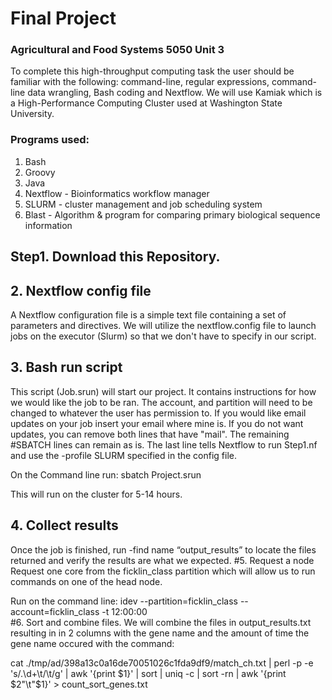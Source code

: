 # Final Project
### Agricultural and Food Systems 5050 Unit 3

To complete this high-throughput computing task the user should be familiar with the following: command-line, regular expressions, command-line data wrangling, Bash coding and Nextflow. We will use Kamiak which is a High-Performance Computing Cluster used at Washington State University.

### Programs used:
1. Bash
3. Groovy
2. Java
3. Nextflow - Bioinformatics workflow manager 
4. SLURM - cluster management and job scheduling system
5. Blast - Algorithm & program for comparing primary biological sequence information

## Step1. Download this Repository.

## 2. Nextflow config file
A Nextflow configuration file is a simple text file containing a set of parameters and directives. We will utilize the nextflow.config file to launch jobs on the executor (Slurm) so that we don't have to specify in our script. 

## 3. Bash run script
This script (Job.srun) will start our project. It contains instructions for how we would like the job to be ran. The account, and partition will need to be changed to whatever the user has permission to. If you would like email updates on your job insert your email where mine is. If you do not want updates, you can remove both lines that have "mail". The remaining #SBATCH lines can remain as is. The last line tells Nextflow to run Step1.nf and use the -profile SLURM specified in the config file. <p>
On the Command line run: sbatch Project.srun  <p>
This will run on the cluster for 5-14 hours.  




## 4. Collect results
Once the job is finished, run -find name “output_results” to locate the files returned and verify the results are what we expected.
#5. Request a node
Request one core from the ficklin_class partition which will allow us to run commands on one of the head node.  <p>
Run on the command line: idev --partition=ficklin_class --account=ficklin_class -t 12:00:00  
#6. Sort and combine files.
We will  combine the files in output_results.txt resulting in in 2 columns with the gene name and the amount of time the gene name occured with the command:   <p>
cat ./tmp/ad/398a13c0a16de70051026c1fda9df9/match_ch.txt | perl -p -e 's/\.\d+\t/\t/g' | awk '{print $1}' | sort | uniq -c | sort -rn | awk '{print $2"\t"$1}' > count_sort_genes.txt

